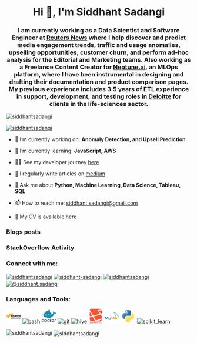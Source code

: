 <h1 align="center">Hi 👋, I'm Siddhant Sadangi</h1>
<h3 align="center">I am currently working as a Data Scientist and Software Engineer at <a href="https://www.reuters.com">Reuters News</a> where I help discover and predict media engagement trends, traffic and usage anomalies, upselling opportunities, customer churn, and perform ad-hoc analysis for the Editorial and Marketing teams. Also working as a Freelance Content Creator for <a href="https://www.neptune.ai">Neptune.ai</a>, an MLOps platform, where I have been instrumental in designing and drafting their documentation and product comparison pages. My previous experience includes 3.5 years of ETL experience in support, development, and testing roles in <a href="https://www2.deloitte.com/in/en.html">Deloitte</a> for clients in the life-sciences sector.</h3>

<p align="left"> <img src="https://komarev.com/ghpvc/?username=siddhantsadangi&label=Profile%20views&color=0e75b6&style=flat" alt="siddhantsadangi" /> </p>

<p align="left"> <a href="https://github.com/ryo-ma/github-profile-trophy"><img src="https://github-profile-trophy.vercel.app/?username=siddhantsadangi" alt="siddhantsadangi" /></a> </p>

- 🔭 I’m currently working on: **Anomaly Detection, and Upsell Prediction**

- 🌱 I’m currently learning: **JavaScript, AWS**

- 👨‍💻 See my developer journey [here](https://www.stackoverflow.com/story/siddhantsadangi)

- 📝 I regularly write articles on [medium](https://www.medium.com/@siddhant.sadangi)

- 💬 Ask me about **Python, Machine Learning, Data Science, Tableau, SQL**

- 📫 How to reach me: [siddhant.sadangi@gmail.com](mailto:siddhant.sadangi@gmail.com)

- 📄 My CV is available [here](https://www.linkedin.com/in/siddhantsadangi/detail/overlay-view/urn:li:fsd_profileTreasuryMedia:(ACoAABIxU74B_6N4dPq5QriUyxwcgt5W2gr6rdY,1635470868779)/?lipi=urn%3Ali%3Apage%3Ad_flagship3_profile_view_base%3B9qJx6Id1QBWyEwqymAiVzA%3D%3D&licu=urn%3Ali%3Acontrol%3Ad_flagship3_profile_view_base-featured_item_detail_view)

### Blogs posts
<!-- BLOG-POST-LIST:START -->
<!-- BLOG-POST-LIST:END -->

### StackOverflow Activity
<!-- STACKOVERFLOW:START -->
<!-- STACKOVERFLOW:END -->

<h3 align="left">Connect with me:</h3>
<p align="left">
<a href="https://linkedin.com/in/siddhantsadangi" target="blank"><img align="center" src="https://raw.githubusercontent.com/rahuldkjain/github-profile-readme-generator/master/src/images/icons/Social/linked-in-alt.svg" alt="siddhantsadangi" height="30" width="40" /></a>
<a href="https://stackoverflow.com/users/siddhant-sadangi" target="blank"><img align="center" src="https://raw.githubusercontent.com/rahuldkjain/github-profile-readme-generator/master/src/images/icons/Social/stack-overflow.svg" alt="siddhant-sadangi" height="30" width="40" /></a>
<a href="https://kaggle.com/siddhantsadangi" target="blank"><img align="center" src="https://raw.githubusercontent.com/rahuldkjain/github-profile-readme-generator/master/src/images/icons/Social/kaggle.svg" alt="siddhantsadangi" height="30" width="40" /></a>
<a href="https://medium.com/@siddhant.sadangi" target="blank"><img align="center" src="https://raw.githubusercontent.com/rahuldkjain/github-profile-readme-generator/master/src/images/icons/Social/medium.svg" alt="@siddhant.sadangi" height="30" width="40" /></a>
</p>

<h3 align="left">Languages and Tools:</h3>
<p align="left"> <a href="https://aws.amazon.com" target="_blank"> <img src="https://raw.githubusercontent.com/devicons/devicon/master/icons/amazonwebservices/amazonwebservices-original-wordmark.svg" alt="aws" width="40" height="40"/> </a> <a href="https://www.gnu.org/software/bash/" target="_blank"> <img src="https://www.vectorlogo.zone/logos/gnu_bash/gnu_bash-icon.svg" alt="bash" width="40" height="40"/> </a> <a href="https://www.docker.com/" target="_blank"> <img src="https://raw.githubusercontent.com/devicons/devicon/master/icons/docker/docker-original-wordmark.svg" alt="docker" width="40" height="40"/> </a> <a href="https://git-scm.com/" target="_blank"> <img src="https://www.vectorlogo.zone/logos/git-scm/git-scm-icon.svg" alt="git" width="40" height="40"/> </a> <a href="https://hive.apache.org/" target="_blank"> <img src="https://www.vectorlogo.zone/logos/apache_hive/apache_hive-icon.svg" alt="hive" width="40" height="40"/> </a> <a href="https://laravel.com/" target="_blank"> <img src="https://raw.githubusercontent.com/devicons/devicon/master/icons/laravel/laravel-plain-wordmark.svg" alt="laravel" width="40" height="40"/> </a> <a href="https://www.mysql.com/" target="_blank"> <img src="https://raw.githubusercontent.com/devicons/devicon/master/icons/mysql/mysql-original-wordmark.svg" alt="mysql" width="40" height="40"/> </a> <a href="https://www.python.org" target="_blank"> <img src="https://raw.githubusercontent.com/devicons/devicon/master/icons/python/python-original.svg" alt="python" width="40" height="40"/> </a> <a href="https://scikit-learn.org/" target="_blank"> <img src="https://upload.wikimedia.org/wikipedia/commons/0/05/Scikit_learn_logo_small.svg" alt="scikit_learn" width="40" height="40"/> </a> </p>

<p><img align="left" src="https://github-readme-stats.vercel.app/api/top-langs?username=siddhantsadangi&show_icons=true&theme=dark&locale=en&layout=compact" alt="siddhantsadangi" /></p>

<p>&nbsp;<img align="center" src="https://github-readme-stats.vercel.app/api?username=siddhantsadangi&show_icons=true&theme=dark&locale=en" alt="siddhantsadangi" /></p>

